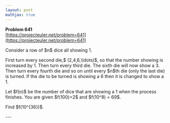 ```yaml
---
layout: post
mathjax: true
---
```

**Problem 641**  
[https://projecteuler.net/problem=641](https://projecteuler.net/problem=641)

<p>Consider a row of $n$ dice all showing 1.</p>

<p>First turn every second die,$ (2,4,6,\ldots)$, so that the number showing is increased by 1. Then turn every third die. The sixth die will now show a 3. Then turn every fourth die and so on until every $n$th die (only the last die) is turned. If the die to be turned is showing a 6 then it is changed to show a 1.</p>

<p>Let $f(n)$ be the number of dice that are showing a 1 when the process finishes. You are given $f(100)=2$ and $f(10^8) = 69$.</p>

<p>Find $f(10^{36})$.</p>
---

